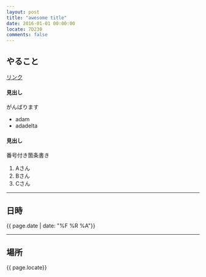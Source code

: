 ```yaml
---
layout: post
title: "awesome title"
date: 2016-01-01 00:00:00
locate: 7D230
comments: false
---
```


## やること

[リンク](http://slis.tsukuba.ac.jp/)


#### 見出し

がんばります

- adam
- adadelta

#### 見出し

番号付き箇条書き


1. Aさん
2. Bさん
3. Cさん

- - -

## 日時

{{ page.date | date: "%F %R %A"}}

- - -

## 場所

{{ page.locate}}

